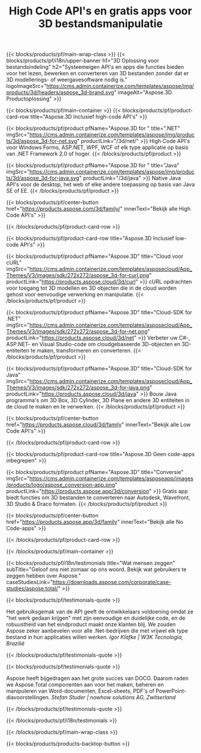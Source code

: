 ﻿---
title: High Code API's en gratis apps voor 3D bestandsmanipulatie 
weight: 1460
url: /nl/
description: Maak bewerken en converteren van 3D bestanden. Geen 3D modelleringssoftware vereist. Werk met geometrie, scènehiërarchie, deel of split meshes, animeer objecten, voeg een doelcamera toe.
google_site_verification: pJzfspWbY9hmASAU3ozD0x1YVIt8rcjsmkvNtlT8jsM
---
{{< blocks/products/pf/main-wrap-class >}}
{{< blocks/products/pf/i18n/upper-banner h1="3D Oplossing voor bestandsindeling" h2="Systeemeigen API\'s en apps die functies bieden voor het lezen, bewerken en converteren van 3D bestanden zonder dat er 3D modellerings- of weergavesoftware nodig is." logoImageSrc="https://cms.admin.containerize.com/templates/aspose/img/products/3d/headers/aspose_3d-brand.svg" imageAlt="Aspose.3D Productoplossing" >}}

{{< blocks/products/pf/main-container >}}
{{< blocks/products/pf/product-card-row title="Aspose.3D Inclusief high-code API\'s" >}}

{{< blocks/products/pf/product pfName="Aspose.3D for " title=".NET" imgSrc="https://cms.admin.containerize.com/templates/aspose/img/products/3d/aspose_3d-for-net.svg" productLink="/3d/net/" >}}
High Code API's voor Windows Forms, ASP.NET, WPF, WCF of elk type applicatie op basis van .NET Framework 2.0 of hoger.
{{< /blocks/products/pf/product >}}

{{< blocks/products/pf/product pfName="Aspose.3D for " title="Java" imgSrc="https://cms.admin.containerize.com/templates/aspose/img/products/3d/aspose_3d-for-java.svg" productLink="/3d/java" >}}
Native Java API's voor de desktop, het web of elke andere toepassing op basis van Java SE of EE.
{{< /blocks/products/pf/product >}}

{{< blocks/products/pf/center-button href="https://products.aspose.com/3d/family/" innerText="Bekijk alle High Code API\'s" >}}

{{< /blocks/products/pf/product-card-row >}}

{{< blocks/products/pf/product-card-row title="Aspose.3D Inclusief low-code API\'s" >}}

{{< blocks/products/pf/product pfName="Aspose.3D" title="Cloud voor cURL" imgSrc="https://cms.admin.containerize.com/templates/asposecloud/App_Themes/V3/images/sdk/272x272/aspose_3d-for-curl.png" productLink="https://products.aspose.cloud/3d/curl" >}}
cURL opdrachten voor toegang tot 3D modellen en 3D objecten die in de cloud worden gehost voor eenvoudige verwerking en manipulatie.
{{< /blocks/products/pf/product >}}

{{< blocks/products/pf/product pfName="Aspose.3D" title="Cloud-SDK for .NET" imgSrc="https://cms.admin.containerize.com/templates/asposecloud/App_Themes/V3/images/sdk/272x272/aspose_3d-for-net.png" productLink="https://products.aspose.cloud/3d/net" >}}
Verbeter uw C#-, ASP.NET- en Visual Studio-code om cloudgebaseerde 3D-objecten en 3D-entiteiten te maken, transformeren en converteren.
{{< /blocks/products/pf/product >}}

{{< blocks/products/pf/product pfName="Aspose.3D" title="Cloud-SDK for Java" imgSrc="https://cms.admin.containerize.com/templates/asposecloud/App_Themes/V3/images/sdk/272x272/aspose_3d-for-java.png" productLink="https://products.aspose.cloud/3d/java" >}}
Bouw Java programma's om 3D Box, 3D Cylinder, 3D Plane en andere 3D entiteiten in de cloud te maken en te verwerken.
{{< /blocks/products/pf/product >}}

{{< blocks/products/pf/center-button href="https://products.aspose.cloud/3d/family" innerText="Bekijk alle Low Code API\'s" >}}

{{< /blocks/products/pf/product-card-row >}}

{{< blocks/products/pf/product-card-row title="Aspose.3D Geen code-apps inbegrepen" >}}

{{< blocks/products/pf/product pfName="Aspose.3D" title="Conversie" imgSrc="https://cms.admin.containerize.com/templates/asposeapp/images/products/logo/aspose_conversion-app.png" productLink="https://products.aspose.app/3d/conversion" >}}
Gratis app biedt functies om 3D bestanden te converteren naar Autodesk, Wavefront, 3D Studio & Draco formaten.
{{< /blocks/products/pf/product >}}

{{< blocks/products/pf/center-button href="https://products.aspose.app/3d/family" innerText="Bekijk alle No Code-apps" >}}

{{< /blocks/products/pf/product-card-row >}}

{{< /blocks/products/pf/main-container >}}

{{< blocks/products/pf/i18n/testimonials title="Wat mensen zeggen" subTitle="Geloof ons niet zomaar op ons woord. Bekijk wat gebruikers te zeggen hebben over Aspose." caseStudiesLink="https://downloads.aspose.com/corporate/case-studies/aspose.total/" >}}

{{< blocks/products/pf/testimonials-quote >}}
<p class="first">
 Het gebruiksgemak van de API geeft de ontwikkelaars voldoening omdat ze "het werk gedaan krijgen" met zijn eenvoudige en duidelijke code, en de robuustheid van het eindproduct maakt onze klanten blij. We zouden Aspose zeker aanbevelen voor alle .Net-bedrijven die met vrijwel elk type bestand in hun applicaties willen werken.
 <em>
  Igor Klafke | W3K Tecnologia, Brazilië
 </em>
</p>

{{< /blocks/products/pf/testimonials-quote >}}

{{< blocks/products/pf/testimonials-quote >}}
<p class="second">
 Aspose heeft bijgedragen aan het grote succes van DOCO. Daarom raden we Aspose.Total componenten aan voor het maken, beheren en manipuleren van Word-documenten, Excel-sheets, PDF's of PowerPoint-diavoorstellingen.
 <em>
  Stefan Studer | nowhow solutions AG, Zwitserland
 </em>
</p>

{{< /blocks/products/pf/testimonials-quote >}}

{{< /blocks/products/pf/i18n/testimonials >}}

{{< /blocks/products/pf/main-wrap-class >}}

{{< blocks/products/products-backtop-button >}}